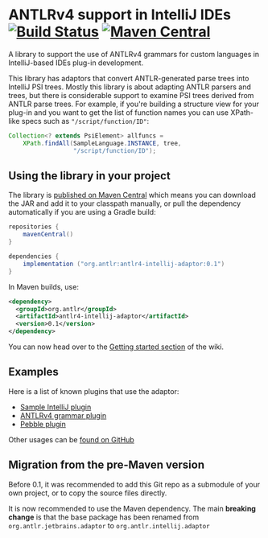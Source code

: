 # ANTLRv4 support in IntelliJ IDEs [![Build Status](https://travis-ci.org/antlr/antlr4-intellij-adaptor.svg?branch=master)](https://travis-ci.org/antlr/antlr4-intellij-adaptor) [![Maven Central](https://img.shields.io/maven-central/v/org.antlr/antlr4-intellij-adaptor.svg?label=Maven%20Central)](https://search.maven.org/search?q=g:%22org.antlr%22%20AND%20a:%22antlr4-intellij-adaptor%22)

A library to support the use of ANTLRv4 grammars for custom languages in IntelliJ-based IDEs plug-in development.

This library has adaptors that convert ANTLR-generated parse trees into IntelliJ PSI trees.  Mostly this library is about adapting ANTLR parsers and trees, but there is considerable support to examine PSI trees derived from ANTLR parse trees. For example, if you're building a structure view for your plug-in and you want to get the list of function names you can use XPath-like specs such as `"/script/function/ID"`:

```java
Collection<? extends PsiElement> allfuncs =
    XPath.findAll(SampleLanguage.INSTANCE, tree,
                  "/script/function/ID");
```

## Using the library in your project

The library is [published on Maven Central](https://search.maven.org/search?q=a:antlr4-intellij-adaptor) which means you can download the JAR and add it to your classpath manually, or pull the dependency automatically if you are using a Gradle build:

```groovy
repositories {
    mavenCentral()
}

dependencies {
    implementation ("org.antlr:antlr4-intellij-adaptor:0.1")
}
```

In Maven builds, use:

```xml
<dependency>
  <groupId>org.antlr</groupId>
  <artifactId>antlr4-intellij-adaptor</artifactId>
  <version>0.1</version>
</dependency>
```

You can now head over to the [Getting started section](https://github.com/antlr/antlr4-intellij-adaptor/wiki/Getting-started) of the wiki.

## Examples

Here is a list of known plugins that use the adaptor:

* [Sample IntelliJ plugin](https://github.com/antlr/jetbrains-plugin-sample)
* [ANTLRv4 grammar plugin](https://github.com/antlr/intellij-plugin-v4)
* [Pebble plugin](https://github.com/bjansen/pebble-intellij)

Other usages can be [found on GitHub](https://github.com/search?p=1&q=ANTLRParserAdaptor&type=Code)

## Migration from the pre-Maven version

Before 0.1, it was recommended to add this Git repo as a submodule of your own project, or to copy the source files directly.

It is now recommended to use the Maven dependency. The main **breaking change** is that the base package has been renamed from `org.antlr.jetbrains.adaptor` to `org.antlr.intellij.adaptor`
